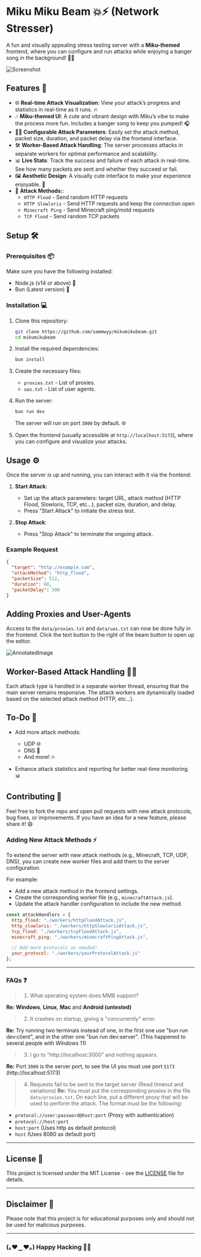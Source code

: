 # Miku Miku Beam 💥⚡ (Network Stresser)

A fun and visually appealing stress testing server with a **Miku-themed** frontend, where you can configure and run attacks while enjoying a banger song in the background! 🎤✨

![Screenshot](docs/screenshot.png)

## Features 🎉

- 🌐 **Real-time Attack Visualization**: View your attack’s progress and statistics in real-time as it runs. 🔥
- 🎶 **Miku-themed UI**: A cute and vibrant design with Miku’s vibe to make the process more fun. Includes a banger song to keep you pumped! 🎧
- 🧑‍💻 **Configurable Attack Parameters**: Easily set the attack method, packet size, duration, and packet delay via the frontend interface.
- 🛠️ **Worker-Based Attack Handling**: The server processes attacks in separate workers for optimal performance and scalability.
- 📊 **Live Stats**: Track the success and failure of each attack in real-time. See how many packets are sent and whether they succeed or fail.
- 🖼️ **Aesthetic Design**: A visually cute interface to make your experience enjoyable. 🌸
- 📡 **Attack Methods:**:
  - `HTTP Flood` - Send random HTTP requests
  - `HTTP Slowloris` - Send HTTP requests and keep the connection open
  - `Minecraft Ping` - Send Minecraft ping/motd requests
  - `TCP Flood` - Send random TCP packets

## Setup 🛠️

### Prerequisites 📦

Make sure you have the following installed:

- Node.js (v14 or above) 🌱
- Bun (Latest version) 🍞

### Installation 💻

1. Clone this repository:

   ```bash
   git clone https://github.com/sammwyy/mikumikubeam.git
   cd mikumikubeam
   ```

2. Install the required dependencies:

   ```bash
   bun install
   ```

3. Create the necessary files:
   - `proxies.txt` - List of proxies.
   - `uas.txt` - List of user agents.

4. Run the server:

   ```bash
   bun run dev
   ```

   The server will run on port `3000` by default. 🌐

5. Open the frontend (usually accessible at `http://localhost:5173`), where you can configure and visualize your attacks.

## Usage ⚙️

Once the server is up and running, you can interact with it via the frontend:

1. **Start Attack**:
   - Set up the attack parameters: target URL, attack method (HTTP Flood, Slowloris, TCP, etc...), packet size, duration, and delay.
   - Press "Start Attack" to initiate the stress test.

2. **Stop Attack**:
   - Press "Stop Attack" to terminate the ongoing attack.

### Example Request

```json
{
  "target": "http://example.com",
  "attackMethod": "http_flood",
  "packetSize": 512,
  "duration": 60,
  "packetDelay": 500
}
```

## Adding Proxies and User-Agents

Access to the ``data/proxies.txt`` and ``data/uas.txt`` can now be done fully in the frontend. Click the text button to the right of the beam button to open up the editor.

![AnnotatedImage](docs/annotated-button.png)

## Worker-Based Attack Handling 🔧💡

Each attack type is handled in a separate worker thread, ensuring that the main server remains responsive. The attack workers are dynamically loaded based on the selected attack method (HTTP, etc...).

## To-Do 📝

- Add more attack methods:
  - UDP 🌐
  - DNS 📡
  - And more! 🔥

- Enhance attack statistics and reporting for better real-time monitoring. 📊

## Contributing 💖

Feel free to fork the repo and open pull requests with new attack protocols, bug fixes, or improvements. If you have an idea for a new feature, please share it! 😄

### Adding New Attack Methods ⚡

To extend the server with new attack methods (e.g., Minecraft, TCP, UDP, DNS), you can create new worker files and add them to the server configuration.

For example:

- Add a new attack method in the frontend settings.
- Create the corresponding worker file (e.g., `minecraftAttack.js`).
- Update the attack handler configuration to include the new method.

```javascript
const attackHandlers = {
  http_flood: "./workers/httpFloodAttack.js",
  http_slowloris: "./workers/httpSlowlorisAttack.js",
  tcp_flood: "./workers/tcpFloodAttack.js",
  minecraft_ping: "./workers/minecraftPingAttack.js",

  // Add more protocols as needed!
  your_protocol: "./workers/yourProtocolAttack.js"
};
```

---

### FAQs ❓

> 1. What operating system does MMB support?

**Re:** **Windows**, **Linux**, **Mac** and **Android (untested)**

> 2. It crashes on startup, giving a "concurrently" error.

**Re:** Try running two terminals instead of one, in the first one use "bun run dev:client", and in the other one "bun run dev:server". (This happened to several people with Windows 11)

> 3. I go to "http://localhost:3000" and nothing appears.

**Re:** Port `3000` is the server port, to see the UI you must use port `5173` (http://localhost:5173)

> 4. Requests fail to be sent to the target server (Read timeout and variations)
**Re:** You must put the corresponding proxies in the file `data/proxies.txt`. On each line, put a different proxy that will be used to perform the attack. The format must be the following:
- `protocol://user:password@host:port` (Proxy with authentication)
- `protocol://host:port`
- `host:port` (Uses http as default protocol)
- `host` (Uses 8080 as default port)

---

## License 📝

This project is licensed under the MIT License - see the [LICENSE](LICENSE) file for details.

---

## Disclaimer 🚨

Please note that this project is for educational purposes only and should not be used for malicious purposes.

---

### (｡♥‿♥｡) Happy Hacking 💖🎶
